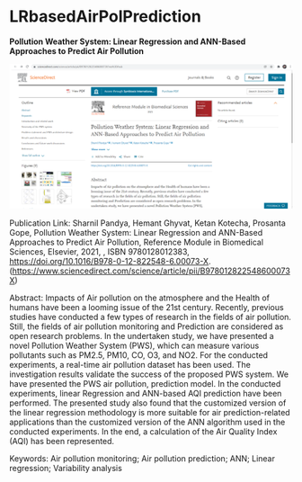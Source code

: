# LRbasedAirPolPrediction
**Pollution Weather System: Linear Regression and ANN-Based Approaches to Predict Air Pollution**

<img src="https://github.com/sharnilpandya84/LRbasedAirPolPrediction/blob/main/MultiRgressionAnalysis.png">

Publication Link:
Sharnil Pandya, Hemant Ghyvat, Ketan Kotecha, Prosanta Gope,
Pollution Weather System: Linear Regression and ANN-Based Approaches to Predict Air Pollution,
Reference Module in Biomedical Sciences,
Elsevier,
2021,
,
ISBN 9780128012383,
https://doi.org/10.1016/B978-0-12-822548-6.00073-X.
(https://www.sciencedirect.com/science/article/pii/B978012822548600073X)

Abstract: Impacts of Air pollution on the atmosphere and the Health of humans have been a looming issue of the 21st century. Recently, previous studies have conducted a few types of research in the fields of air pollution. Still, the fields of air pollution monitoring and Prediction are considered as open research problems. In the undertaken study, we have presented a novel Pollution Weather System (PWS), which can measure various pollutants such as PM2.5, PM10, CO, O3, and NO2. For the conducted experiments, a real-time air pollution dataset has been used. The investigation results validate the success of the proposed PWS system. We have presented the PWS air pollution, prediction model. In the conducted experiments, linear Regression and ANN-based AQI prediction have been performed. The presented study also found that the customized version of the linear regression methodology is more suitable for air prediction-related applications than the customized version of the ANN algorithm used in the conducted experiments. In the end, a calculation of the Air Quality Index (AQI) has been represented.

Keywords: Air pollution monitoring; Air pollution prediction; ANN; Linear regression; Variability analysis
